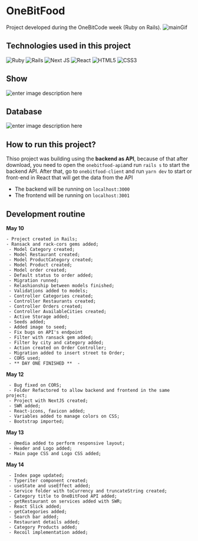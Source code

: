 
# OneBitFood
Project developed during the OneBitCode week (Ruby on Rails).
![mainGif](https://res.cloudinary.com/dloadb2bx/image/upload/v1621122897/Peek_15-05-2021_20-53_ljblcj.gif)

## Technologies used in this project
<img alt="Ruby" src="https://img.shields.io/badge/ruby-%23CC342D.svg?&style=for-the-badge&logo=ruby&logoColor=white"/> <img alt="Rails" src="https://img.shields.io/badge/rails-%23CC0000.svg?&style=for-the-badge&logo=ruby-on-rails&logoColor=white"/> <img alt="Next JS" src="https://img.shields.io/badge/nextjs-%23000000.svg?&style=for-the-badge&logo=next.js&logoColor=white"/> <img alt="React" src="https://img.shields.io/badge/react-%2320232a.svg?&style=for-the-badge&logo=react&logoColor=%2361DAFB"/> <img alt="HTML5" src="https://img.shields.io/badge/html5-%23E34F26.svg?&style=for-the-badge&logo=html5&logoColor=white"/> <img alt="CSS3" src="https://img.shields.io/badge/css3-%231572B6.svg?&style=for-the-badge&logo=css3&logoColor=white"/>

## Show
![enter image description here](https://res.cloudinary.com/dloadb2bx/image/upload/v1620677659/oneBitShow_neps9t.png)

## Database
![enter image description here](https://res.cloudinary.com/dloadb2bx/image/upload/v1620677116/dbOneBitFood_ii3gmn.png)

## How to run this project?
Thiso project was building using the **backend as API**, because of that after download, you need to open the `onebitfood-api`and run `rails s` to start the backend API. After that, go to `onebitfood-client` and run `yarn dev` to start or front-end in React that will get the data from the API

 - The backend will be running on `localhost:3000`
 - The frontend will be running on `localhost:3001`

## Development routine

**May 10**

    - Project created in Rails;
    - Ransack and rack-cors gems added;
     - Model Category created;
     - Model Restaurant created;
     - Model ProductCategory created;
     - Model Product created;
     - Model order created;
     - Default status to order added;
     - Migration runned;
     - Relashionship between models finished;
     - Validations added to models;
     - Controller Categories created;
     - Controller Restaurants created;
     - Controller Orders created;
     - Controller AvailableCities created;
     - Active Storage added;
     - Seeds added;
     - Added image to seed;
     - Fix bugs on API's endpoint
     - Filter with ransack gem added;
     - Filter by city and category added;
     - Action created on Order Controller;
     - Migration added to insert street to Order;
     - CORS used;
     - ** DAY ONE FINISHED **  -

**May 12**

     - Bug fixed on CORS;
     - Folder Refactored to allow backend and frontend in the same project;
     - Project with NextJS created;
     - SWR added;
     - React-icons, favicon added;
     - Variables added to manage colors on CSS;
     - Bootstrap imported;

**May 13**

     - @media added to perform responsive layout;
     - Header and Logo added;
     - Main page CSS and Logo CSS added;

**May 14**

     - Index page updated;
     - Typeriter component created;
     - useState and useEffect added;
     - Service folder with toCurrency and truncateString created;
     - Category title to OneBitFood API added;
     - getRestaurant on services added with SWR;
     - React Slick added;
     - getCategories added;
     - Search bar added;
     - Restaurant details added;
     - Category Products added;
     - Recoil implementation added;
